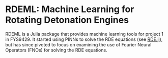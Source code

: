 # RDEML: Machine Learning for Rotating Detonation Engines

RDEML is a Julia package that provides machine learning tools for project 1 in FYS9429. It started using PINNs to solve the RDE equations (see [RDE.jl](https://github.com/KristianHolme/RDE.jl)), but has since pivoted to focus on examining the use of Fourier Neural Operators (FNOs) for solving the RDE equations.